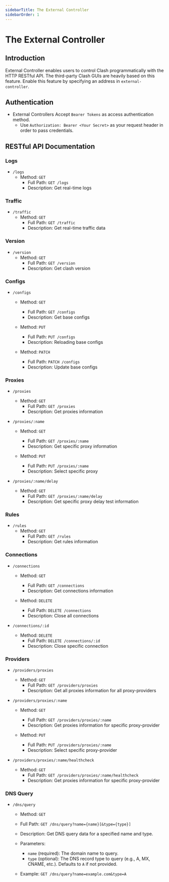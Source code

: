 ```yaml
---
sidebarTitle: The External Controller
sidebarOrder: 1
---
```


# The External Controller

## Introduction

External Controller enables users to control Clash programmatically with the HTTP RESTful API. The third-party Clash
GUIs are heavily based on this feature. Enable this feature by specifying an address in `external-controller`.

## Authentication

- External Controllers Accept `Bearer Tokens` as access authentication method.
    - Use `Authorization: Bearer <Your Secret>` as your request header in order to pass credentials.

## RESTful API Documentation

### Logs

- `/logs`
    - Method: `GET`
        - Full Path: `GET /logs`
        - Description: Get real-time logs

### Traffic

- `/traffic`
    - Method: `GET`
        - Full Path: `GET /traffic`
        - Description: Get real-time traffic data

### Version

- `/version`
    - Method: `GET`
        - Full Path: `GET /version`
        - Description: Get clash version

### Configs

- `/configs`
    - Method: `GET`
        - Full Path: `GET /configs`
        - Description: Get base configs

    - Method: `PUT`
        - Full Path: `PUT /configs`
        - Description: Reloading base configs

    - Method: `PATCH`
        - Full Path: `PATCH /configs`
        - Description: Update base configs

### Proxies

- `/proxies`
    - Method: `GET`
        - Full Path: `GET /proxies`
        - Description: Get proxies information

- `/proxies/:name`
    - Method: `GET`
        - Full Path: `GET /proxies/:name`
        - Description: Get specific proxy information

    - Method: `PUT`
        - Full Path: `PUT /proxies/:name`
        - Description: Select specific proxy

- `/proxies/:name/delay`
    - Method: `GET`
        - Full Path: `GET /proxies/:name/delay`
        - Description: Get specific proxy delay test information

### Rules

- `/rules`
    - Method: `GET`
        - Full Path: `GET /rules`
        - Description: Get rules information

### Connections

- `/connections`
    - Method: `GET`
        - Full Path: `GET /connections`
        - Description: Get connections information

    - Method: `DELETE`
        - Full Path: `DELETE /connections`
        - Description: Close all connections

- `/connections/:id`
    - Method: `DELETE`
        - Full Path: `DELETE /connections/:id`
        - Description: Close specific connection

### Providers

- `/providers/proxies`
    - Method: `GET`
        - Full Path: `GET /providers/proxies`
        - Description: Get all proxies information for all proxy-providers

- `/providers/proxies/:name`
    - Method: `GET`
        - Full Path: `GET /providers/proxies/:name`
        - Description: Get proxies information for specific proxy-provider

    - Method: `PUT`
        - Full Path: `PUT /providers/proxies/:name`
        - Description: Select specific proxy-provider

- `/providers/proxies/:name/healthcheck`
    - Method: `GET`
        - Full Path: `GET /providers/proxies/:name/healthcheck`
        - Description: Get proxies information for specific proxy-provider

### DNS Query

- `/dns/query`
    - Method: `GET`
    - Full Path: `GET /dns/query?name={name}[&type={type}]`
    - Description: Get DNS query data for a specified name and type.
    - Parameters:
        - `name` (required): The domain name to query.
        - `type` (optional): The DNS record type to query (e.g., A, MX, CNAME, etc.). Defaults to `A` if not provided.

    - Example: `GET /dns/query?name=example.com&type=A`
